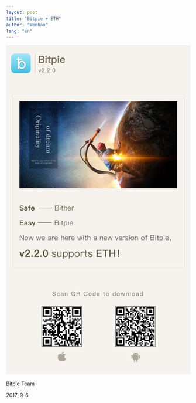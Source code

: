 ```yaml
---
layout: post
title: "Bitpie + ETH"
author: "Wenhao"
lang: "en"
---
```


![eth image](/image/ethen.png "Bitpie")

Bitpie Team

2017-9-6

